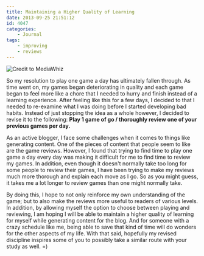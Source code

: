 ```yaml
---
title: Maintaining a Higher Quality of Learning
date: 2013-09-25 21:51:12
id: 4047
categories:
	- Journal
tags:
	- improving
	- reviews
---
```


![Credit to MediaWhiz](/images/2013/09/quality-assurance.jpg)

So my resolution to play one game a day has ultimately fallen through. As time went on, my games began deteriorating in quality and each game began to feel more like a chore that I needed to hurry and finish instead of a learning experience. After feeling like this for a few days, I decided to that I needed to re-examine what I was doing before I started developing bad habits. Instead of just stopping the idea as a whole however, I decided to revise it to the following: **Play 1 game of go / thoroughly review one of your previous games per day.**

As an active blogger, I face some challenges when it comes to things like generating content. One of the pieces of content that people seem to like are the game reviews. However, I found that trying to find time to play one game a day every day was making it difficult for me to find time to review my games. In addition, even though it doesn't normally take too long for some people to review their games, I have been trying to make my reviews much more thorough and explain each move as I go. So as you might guess, it takes me a lot longer to review games than one might normally take.

By doing this, I hope to not only reinforce my own understanding of the game; but to also make the reviews more useful to readers of various levels. In addition, by allowing myself the option to choose between playing and reviewing, I am hoping I will be able to maintain a higher quality of learning for myself while generating content for the blog. And for someone with a crazy schedule like me, being able to save that kind of time will do wonders for the other aspects of my life. With that said, hopefully my revised discipline inspires some of you to possibly take a similar route with your study as well. =)
